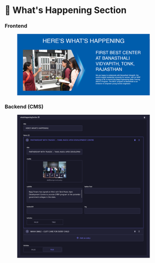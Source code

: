 # 📎 What's Happening Section

### **Frontend**

<figure><img src="../../.gitbook/assetsBajajAuto/what's-happing-section.png" alt=""><figcaption></figcaption></figure>

### Backend (CMS)

<figure><img src="../../.gitbook/assetsBajajAuto/what's-happing-section-cms.png" alt=""><figcaption></figcaption></figure>
